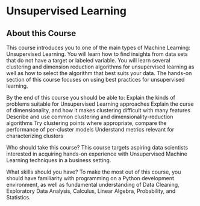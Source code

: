 # Unsupervised Learning

## About this Course


This course introduces you to one of the main types of Machine Learning: Unsupervised Learning. You will learn how to find insights from data sets that do not have a target or labeled variable. You will learn several clustering and dimension reduction algorithms for unsupervised learning as well as how to select the algorithm that best suits your data. The hands-on section of this course focuses on using best practices for unsupervised learning.

By the end of this course you should be able to:
Explain the kinds of problems suitable for Unsupervised Learning approaches
Explain the curse of dimensionality, and how it makes clustering difficult with many features
Describe and use common clustering and dimensionality-reduction algorithms
Try clustering points where appropriate, compare the performance of per-cluster models
Understand metrics relevant for characterizing clusters

Who should take this course?
This course targets aspiring data scientists interested in acquiring hands-on experience with Unsupervised Machine Learning techniques in a business setting.
 
What skills should you have?
To make the most out of this course, you should have familiarity with programming on a Python development environment, as well as fundamental understanding of Data Cleaning, Exploratory Data Analysis, Calculus, Linear Algebra, Probability, and Statistics.
